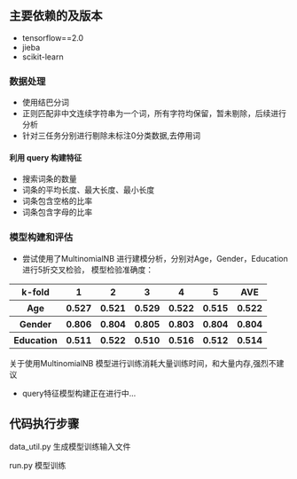 ## 主要依赖的及版本
* tensorflow==2.0
* jieba
* scikit-learn

### 数据处理 
* 使用结巴分词
* 正则匹配非中文连续字符串为一个词，所有字符均保留，暂未剔除，后续进行分析
* 针对三任务分别进行剔除未标注0分类数据,去停用词
#### 利用 query 构建特征
* 搜索词条的数量
* 词条的平均长度、最大长度、最小长度
* 词条包含空格的比率
* 词条包含字母的比率

 

### 模型构建和评估
* 尝试使用了MultinomialNB 进行建模分析，分别对Age，Gender，Education 进行5折交叉检验，
模型检验准确度：
 <table>
        <tr>
            <th>k-fold</th>
            <th>1</th>
            <th>2</th>
            <th>3</th>
            <th>4</th>
            <th>5</th>
            <th>AVE</th>
        </tr>
        <tr>
            <th>Age</th>
            <th>0.527</th>
            <th>0.521</th>
            <th>0.529</th>
            <th>0.522</th>
            <th>0.515</th>
            <th>0.522</th>
        </tr>
        <tr>
             <th>Gender</th>
            <th>0.806</th>
            <th>0.804</th>
            <th>0.805</th>
            <th>0.803</th>
            <th>0.804</th>
            <th>0.804</th>
        </tr>
        <tr>
            <th>Education</th>
            <th>0.511</th>
            <th>0.522</th>
            <th>0.510</th>
            <th>0.516</th>
            <th>0.512</th>
            <th>0.514</th>
        </tr>
    </table>
    
关于使用MultinomialNB 模型进行训练消耗大量训练时间，和大量内存,强烈不建议 
    
* query特征模型构建正在进行中...

## 代码执行步骤
data_util.py 生成模型训练输入文件

run.py  模型训练





